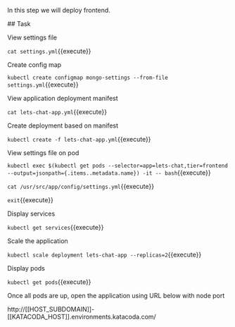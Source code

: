 In this step we will deploy frontend.

## Task

View settings file

`cat settings.yml`{{execute}}

Create config map

`kubectl create configmap mongo-settings --from-file settings.yml`{{execute}}

View application deployment manifest

`cat lets-chat-app.yml`{{execute}}

Create deployment based on manifest

`kubectl create -f lets-chat-app.yml`{{execute}}

View settings file on pod

`kubectl exec $(kubectl get pods --selector=app=lets-chat,tier=frontend --output=jsonpath={.items..metadata.name}) -it -- bash`{{execute}}

`cat /usr/src/app/config/settings.yml`{{execute}}

`exit`{{execute}}

Display services

`kubectl get services`{{execute}}

Scale the application

`kubectl scale deployment lets-chat-app --replicas=2`{{execute}}

Display pods

`kubectl get pods`{{execute}}

Once all pods are up, open the application using URL below with node port

http://[[HOST_SUBDOMAIN]]-[[KATACODA_HOST]].environments.katacoda.com/

